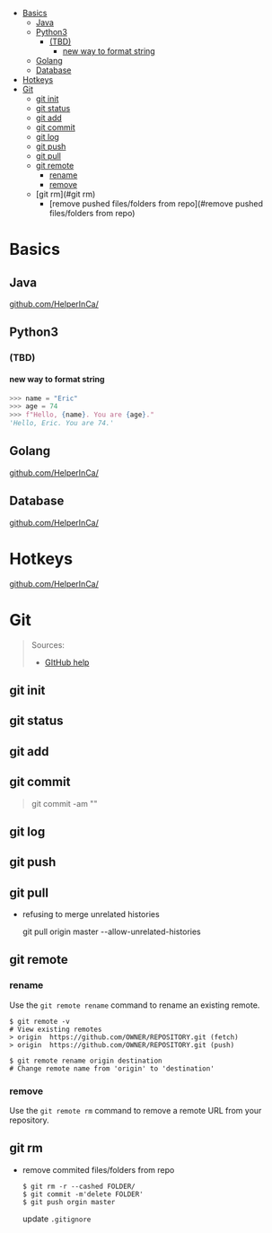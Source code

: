 - [Basics](#basics)
  * [Java](#java)
  * [Python3](#python3)
    + [(TBD)](#-tbd-)
      - [new way to format string](#new-way-to-format-string)
  * [Golang](#golang)
  * [Database](#database)
- [Hotkeys](#hotkeys)
- [Git](#git)
  * [git init](#git-init)
  * [git status](#git-status)
  * [git add](#git-add)
  * [git commit](#git-commit)
  * [git log](#git-log)
  * [git push](#git-push)
  * [git pull](#git-pull)
  * [git remote](#git-remote)
    + [rename](#rename)
    + [remove](#remove)
  * [git rm](#git rm)
    - [remove pushed files/folders from repo](#remove pushed files/folders from repo)

# Basics

## Java

[github.com/HelperInCa/](https://github.com/HelperInCa/notes/blob/master/older/Java%20basic.md)

## Python3

### (TBD)

#### new way to format string

```python
>>> name = "Eric"
>>> age = 74
>>> f"Hello, {name}. You are {age}."
'Hello, Eric. You are 74.'
```



## Golang

[github.com/HelperInCa/](https://github.com/HelperInCa/notes/blob/master/older/Golang%20basics.md)

## Database

[github.com/HelperInCa/](https://github.com/HelperInCa/notes/blob/master/older/Database.md)





# Hotkeys

[github.com/HelperInCa/](https://github.com/HelperInCa/notes/blob/master/older/hotkey.md)



# Git

> Sources:
>
> - [GItHub help](https://help.github.com/en/github)

## git init

## git status

## git add

## git commit

> git commit -am "<message>"

## git log

## git push

## git pull

- refusing to merge unrelated histories

  git pull origin master --allow-unrelated-histories

## git remote

### rename

Use the `git remote rename` command to rename an existing remote.

```shell
$ git remote -v
# View existing remotes
> origin  https://github.com/OWNER/REPOSITORY.git (fetch)
> origin  https://github.com/OWNER/REPOSITORY.git (push)

$ git remote rename origin destination
# Change remote name from 'origin' to 'destination'
```

### remove

Use the `git remote rm` command to remove a remote URL from your repository.

## git rm

- remove commited files/folders from repo

  ```shell
  $ git rm -r --cashed FOLDER/
  $ git commit -m'delete FOLDER'
  $ git push orgin master
  ```

  update `.gitignore`

  

